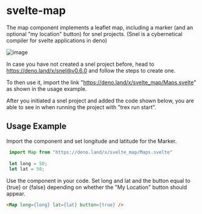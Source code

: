 # svelte-map

The map component implements a leaflet map, including a marker (and an optional "my location" button) for snel projects. (Snel is a cybernetical compiler for svelte applications in deno)

![image](https://user-images.githubusercontent.com/79450010/151322612-86ded8f5-b05c-406a-87bd-f3ec15d89623.png)

In case you have not created a snel project before, head to https://deno.land/x/snel@v0.6.0 and follow the steps to create one.

To then use it, import the link "https://deno.land/x/svelte_map/Maps.svelte" as shown in the usage example.

After you initiated a snel project and added the code shown below, you are able to see in when running the project with "trex run start".

## Usage Example

Import the component and set longitude and latitude for the Marker.

```javascript
 import Map from "https://deno.land/x/svelte_map/Maps.svelte"
 
 let long = 50;
 let lat = 50;
```

Use the component in your code. Set long and lat and the button equal to {true} or {false} depending on whether the "My Location" button should appear.

```html
<Map long={long} lat={lat} button={true} />
```
